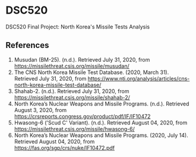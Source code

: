 # DSC520
DSC520 Final Project: North Korea's Missile Tests Analysis

## References
1. Musudan (BM-25). (n.d.). Retrieved July 31, 2020, from https://missilethreat.csis.org/missile/musudan/
2. The CNS North Korea Missile Test Database. (2020, March 31). Retrieved July 31, 2020, from https://www.nti.org/analysis/articles/cns-north-korea-missile-test-database/
3. Shahab-2. (n.d.). Retrieved July 31, 2020, from https://missilethreat.csis.org/missile/shahab-2/
4. North Korea’s Nuclear Weapons and Missile Programs. (n.d.). Retrieved August 3, 2020, from https://crsreports.congress.gov/product/pdf/IF/IF10472
5. Hwasong-6 ('Scud C' Variant). (n.d.). Retrieved August 04, 2020, from https://missilethreat.csis.org/missile/hwasong-6/
6. North Korea’s Nuclear Weapons and Missile Programs. (2020, July 14). Retrieved August 04, 2020, from https://fas.org/sgp/crs/nuke/IF10472.pdf 
